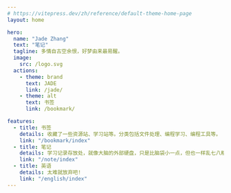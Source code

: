```yaml
---
# https://vitepress.dev/zh/reference/default-theme-home-page
layout: home

hero:
  name: "Jade Zhang"
  text: "笔记"
  tagline: 多情自古空余恨，好梦由来最易醒。
  image:
    src: /logo.svg
  actions:
    - theme: brand
      text: JADE
      link: /jade/
    - theme: alt
      text: 书签
      link: /bookmark/

features:
  - title: 书签
    details: 收藏了一些资源站、学习站等。分类包括文件处理、编程学习、编程工具等。
    link: "/bookmark/index"
  - title: 笔记
    details: 学习记录存放处，就像大脑的外部硬盘，只是比脑袋小一点，但也一样乱七八糟。
    link: "/note/index"
  - title: 英语
    details: 太难就放弃吧!
    link: "/english/index"
---
```

